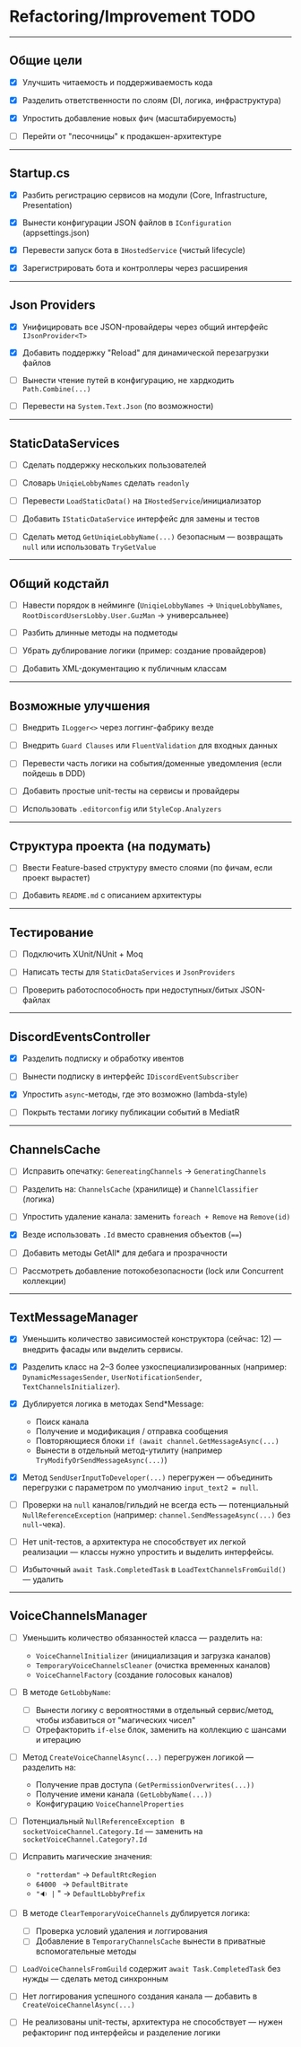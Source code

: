 ﻿# Refactoring/Improvement TODO

---

## Общие цели
- [x] Улучшить читаемость и поддерживаемость кода

- [x] Разделить ответственности по слоям (DI, логика, инфраструктура)

- [x] Упростить добавление новых фич (масштабируемость)

- [ ] Перейти от "песочницы" к продакшен-архитектуре

---

## Startup.cs
- [x] Разбить регистрацию сервисов на модули (Core, Infrastructure, Presentation)

- [x] Вынести конфигурации JSON файлов в `IConfiguration` (appsettings.json)

- [x] Перевести запуск бота в `IHostedService` (чистый lifecycle)

- [x] Зарегистрировать бота и контроллеры через расширения

---

## Json Providers
- [x] Унифицировать все JSON-провайдеры через общий интерфейс `IJsonProvider<T>`

- [x] Добавить поддержку "Reload" для динамической перезагрузки файлов

- [ ] Вынести чтение путей в конфигурацию, не хардкодить `Path.Combine(...)`

- [ ] Перевести на `System.Text.Json` (по возможности)

---

## StaticDataServices
- [ ] Сделать поддержку нескольких пользователей 

- [ ] Словарь `UniqieLobbyNames` сделать `readonly`

- [ ] Перевести `LoadStaticData()` на `IHostedService`/инициализатор

- [ ] Добавить `IStaticDataService` интерфейс для замены и тестов

- [ ] Сделать метод `GetUniqieLobbyName(...)` безопасным — возвращать `null` или использовать `TryGetValue`

---

## Общий кодстайл
- [ ] Навести порядок в нейминге (`UniqieLobbyNames` → `UniqueLobbyNames`, `RootDiscordUsersLobby.User.GuzMan` → универсальнее)

- [ ] Разбить длинные методы на подметоды

- [ ] Убрать дублирование логики (пример: создание провайдеров)

- [ ] Добавить XML-документацию к публичным классам

---

## Возможные улучшения
- [ ] Внедрить `ILogger<>` через логгинг-фабрику везде

- [ ] Внедрить `Guard Clauses` или `FluentValidation` для входных данных

- [ ] Перевести часть логики на события/доменные уведомления (если пойдешь в DDD)

- [ ] Добавить простые unit-тесты на сервисы и провайдеры

- [ ] Использовать `.editorconfig` или `StyleCop.Analyzers`

---

## Структура проекта (на подумать)
- [ ] Ввести Feature-based структуру вместо слоями (по фичам, если проект вырастет)

- [ ] Добавить `README.md` с описанием архитектуры

---

## Тестирование
- [ ] Подключить XUnit/NUnit + Moq

- [ ] Написать тесты для `StaticDataServices` и `JsonProviders`

- [ ] Проверить работоспособность при недоступных/битых JSON-файлах

---

## DiscordEventsController

- [x] Разделить подписку и обработку ивентов

- [ ] Вынести подписку в интерфейс `IDiscordEventSubscriber`

- [x] Упростить `async`-методы, где это возможно (lambda-style)

- [ ] Покрыть тестами логику публикации событий в MediatR

---

## ChannelsCache
- [ ] Исправить опечатку: `GenereatingChannels` → `GeneratingChannels`

- [ ] Разделить на: `ChannelsCache` (хранилище) и `ChannelClassifier` (логика)

- [ ] Упростить удаление канала: заменить `foreach + Remove` на `Remove(id)`

- [x] Везде использовать `.Id` вместо сравнения объектов (`==`)

- [ ] Добавить методы GetAll* для дебага и прозрачности

- [ ] Рассмотреть добавление потокобезопасности (lock или Concurrent коллекции)

---

## TextMessageManager
- [x] Уменьшить количество зависимостей конструктора (сейчас: 12) — внедрить фасады или выделить сервисы.

- [x] Разделить класс на 2–3 более узкоспециализированных (например: `DynamicMessagesSender`, `UserNotificationSender`, `TextChannelsInitializer`).

- [x] Дублируется логика в методах Send*Message:
  - Поиск канала
  - Получение и модификация / отправка сообщения
  - Повторяющиеся блоки `if (await channel.GetMessageAsync(...)`
  - Вынести в отдельный метод-утилиту (например `TryModifyOrSendMessageAsync(...)`)

- [x] Метод `SendUserInputToDeveloper(...)` перегружен — объединить перегрузки с параметром по умолчанию `input_text2 = null`.

- [ ] Проверки на `null` каналов/гильдий не всегда есть — потенциальный `NullReferenceException` (например: `channel.SendMessageAsync(...)` без `null`-чека).

- [ ] Нет unit-тестов, а архитектура не способствует их легкой реализации — классы нужно упростить и выделить интерфейсы.

- [ ] Избыточный `await Task.CompletedTask` в `LoadTextChannelsFromGuild()` — удалить

---

## VoiceChannelsManager
- [ ] Уменьшить количество обязанностей класса — разделить на:
	- `VoiceChannelInitializer` (инициализация и загрузка каналов)
	- `TemporaryVoiceChannelsCleaner` (очистка временных каналов)
	- `VoiceChannelFactory` (создание голосовых каналов)

- [ ] В методе `GetLobbyName`:
	- [ ] Вынести логику с вероятностями в отдельный сервис/метод, чтобы избавиться от "магических чисел"
	- [ ] Отрефакторить `if-else` блок, заменить на коллекцию с шансами и итерацию

- [ ] Метод `CreateVoiceChannelAsync(...)` перегружен логикой — разделить на:
	-  Получение прав доступа `(GetPermissionOverwrites(...))`
	- Получение имени канала `(GetLobbyName(...))`
	- Конфигурацию `VoiceChannelProperties`

- [ ] Потенциальный `NullReferenceException ` в `socketVoiceChannel.Category.Id` — заменить на `socketVoiceChannel.Category?.Id`

- [ ]  Исправить магические значения:
	- `"rotterdam"` → `DefaultRtcRegion`
	- `64000 ` → `DefaultBitrate`
	- `"🔉 |` " → `DefaultLobbyPrefix` 

- [ ] В методе `ClearTemporaryVoiceChannels` дублируется логика: 
	- [ ] Проверка условий удаления и логгирования
	- [ ] Добавление в `TemporaryChannelsCache` вынести в приватные вспомогательные методы

- [ ] `LoadVoiceChannelsFromGuild` содержит `await Task.CompletedTask` без нужды — сделать метод синхронным

- [ ] Нет логгирования успешного создания канала — добавить в `CreateVoiceChannelAsync(...)`

- [ ] Не реализованы unit-тесты, архитектура не способствует — нужен рефакторинг под интерфейсы и разделение логики